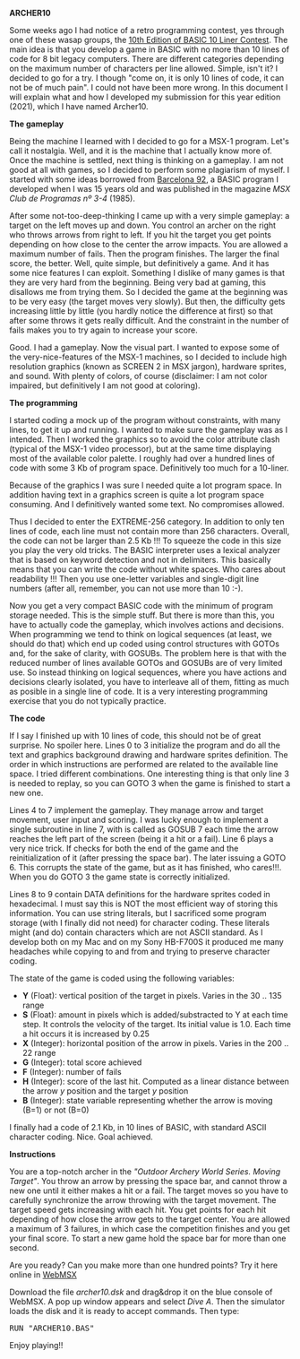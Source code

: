 <B>ARCHER10</B>

Some weeks ago I had notice of a retro programming contest, yes through one of these wasap groups, the <A HREF="https://gkanold.wixsite.com/homeputerium/rules2021">10th Edition of BASIC 10 Liner Contest</A>. The main idea is that you develop a game in BASIC with no more than 10 lines of code for 8 bit legacy computers. There are different categories depending on the maximum number of characters per line allowed. Simple, isn't it? I decided to go for a try. I though "come on, it is only 10 lines of code, it can not be of much pain". I could not have been more wrong. In this document I will explain what and how I developed my submission for this year edition (2021), which I have named Archer10.


<B>The gameplay</B>

Being the machine I learned with I decided to go for a MSX-1 program. Let's call it nostalgia. Well, and it is the machine that I actually know more of. Once the machine is settled, next thing is thinking on a gameplay. I am not good at all with games, so I decided to perform some plagiarism of myself. I started with some ideas borrowed from <A HREF="https://humbertomb.blogspot.com/2019/04/barcelona92-mi-primer-juego-msx.html">Barcelona 92</A>, a BASIC program I developed when I was 15 years old and was published in the magazine <I>MSX Club de Programas nº 3-4</I> (1985).

After some not-too-deep-thinking I came up with a very simple gameplay: a target on the left moves up and down. You control an archer on the right who throws arrows from right to left. If you hit the target you get points depending on how close to the center the arrow impacts. You are allowed a maximum number of fails. Then the program finishes. The larger the final score, the better. Well, quite simple, but definitively a game. And it has some nice features I can exploit. Something I dislike of many games is that they are very hard from the beginning. Being very bad at gaming, this disallows me from trying them. So I decided the game at the beginning was to be very easy (the target moves very slowly). But then, the difficulty gets increasing little by little (you hardly notice the difference at first) so that after some throws it gets really difficult. And the constraint in the number of fails makes you to try again to increase your score.

Good. I had a gameplay. Now the visual part. I wanted to expose some of the very-nice-features of the MSX-1 machines, so I decided to include high resolution graphics (known as SCREEN 2 in MSX jargon), hardware sprites, and sound. With plenty of colors, of course (disclaimer: I am not color impaired, but definitively I am not good at coloring). 

<B>The programming</B>

I started coding a mock up of the program without constraints, with many lines, to get it up and running. I wanted to make sure the gameplay was as I intended. Then I worked the graphics so to avoid the color attribute clash (typical of the MSX-1 video processor), but at the same time displaying most of the available color palette. I roughly had over a hundred lines of code with some 3 Kb of program space. Definitively too much for a 10-liner.

Because of the graphics I was sure I needed quite a lot program space. In addition having text in a graphics screen is quite a lot program space consuming. And I definitively wanted some text. No compromises allowed. 

Thus I decided to enter the EXTREME-256 category. In addition to only ten lines of code, each line must not contain more than 256 characters. Overall, the code can not be larger than 2.5 Kb !!! To squeeze the code in this size you play the very old tricks. The BASIC interpreter uses a lexical analyzer that is based on keyword detection and not in delimiters. This basically means that you can write the code without white spaces. Who cares about readability !!! Then you use one-letter variables and single-digit line numbers (after all, remember, you can not use more than 10 :-). 

Now you get a very compact BASIC code with the minimum of program storage needed. This is the simple stuff. But there is more than this, you have to actually code the gameplay, which involves actions and decisions. When programming we tend to think on logical sequences (at least, we should do that) which end up coded using control structures with GOTOs and, for the sake of clarity, with GOSUBs. The problem here is that with the reduced number of lines available GOTOs and GOSUBs are of very limited use. So instead thinking on logical sequences, where you have actions and decisions clearly isolated, you have to interleave all of them, fitting as much as posible in a single line of code. It is a very interesting programming exercise that you do not typically practice.

<B>The code</B>

If I say I finished up with 10 lines of code, this should not be of great surprise. No spoiler here. Lines 0 to 3 initialize the program and do all the text and graphics background drawing and hardware sprites definition. The order in which instructions are performed are related to the available line space. I tried different combinations. One interesting thing is that only line 3 is needed to replay, so you can GOTO 3 when the game is finished to start a new one.

Lines 4 to 7 implement the gameplay. They manage arrow and target movement, user input and scoring. I was lucky enough to implement a single subroutine in line 7, with is called as GOSUB 7 each time the arrow reaches the left part of the screen (being it a hit or a fail). Line 6 plays a very nice trick. If checks for both the end of the game and the reinitialization of it (after pressing the space bar). The later issuing a GOTO 6. This corrupts the state of the game, but as it has finished, who cares!!!. When you do GOTO 3 the game state is correctly initialized.

Lines 8 to 9 contain DATA definitions for the hardware sprites coded in hexadecimal. I must say this is NOT the most efficient way of storing this information. You can use string literals, but I sacrificed some program storage (with I finally did not need) for character coding. These literals might (and do) contain characters which are not ASCII standard. As I develop both on my Mac and on my Sony HB-F700S it produced me many headaches while copying to and from and trying to preserve character coding.

The state of the game is coded using the following variables:

<UL>
<LI><B>Y</B> (Float): vertical position of the target in pixels. Varies in the 30 .. 135 range</LI>
<LI><B>S</B> (Float): amount in pixels which is added/substracted to Y at each time step. It controls the velocity of the target. Its initial value is 1.0. Each time a hit occurs it is increased by 0.25 </LI>
<LI><B>X</B> (Integer): horizontal position of the arrow in pixels. Varies in the 200 .. 22 range</LI>
<LI><B>G</B> (Integer): total score achieved</LI>
<LI><B>F</B> (Integer): number of fails</LI>
<LI><B>H</B> (Integer): score of the last hit. Computed as a linear distance between the arrow <I>y</I> position and the target <I>y</I> position</LI>
<LI><B>B</B> (Integer): state variable representing whether the arrow is moving (B=1) or not (B=0)</LI>
</UL>

I finally had a code of 2.1 Kb, in 10 lines of BASIC, with standard ASCII character coding. Nice. Goal achieved.

<B>Instructions</B>

You are a top-notch archer in the <I>"Outdoor Archery World Series. Moving Target"</I>. You throw an arrow by pressing the space bar, and cannot throw a new one until it either makes a hit or a fail. The target moves so you have to carefully synchronize the arrow throwing with the target movement. The target speed gets increasing with each hit. You get points for each hit depending of how close the arrow gets to the target center. You are allowed a maximum of 3 failures, in which case the competition finishes and you get your final score. To start a new game hold the space bar for more than one second.

Are you ready? Can you make more than one hundred points? Try it here online in <A HREF="https://webmsx.org">WebMSX</A>

Download the file <I>archer10.dsk</I> and drag&drop it on the blue console of WebMSX. A pop up window appears and select <I>Dive A</I>. Then the simulator loads the disk and it is ready to accept commands. Then type:

<TT>RUN "ARCHER10.BAS"</TT>

Enjoy playing!!

